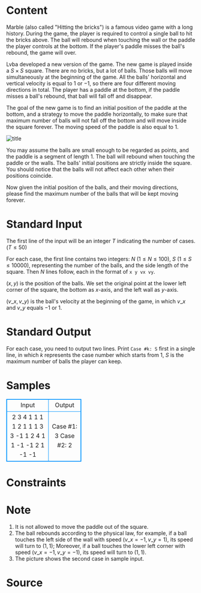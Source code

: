 
# Content

Marble (also called "Hitting the bricks") is a famous video game with a long history. During the game, the player is required to control a single ball to hit the bricks above. The ball will rebound when touching the wall or the paddle the player controls at the bottom. If the player's paddle misses the ball's rebound, the game will over.

Lvba developed a new version of the game. The new game is played inside a $S\times S$ square. There are no bricks, but a lot of balls. Those balls will move simultaneously at the beginning of the game. All the balls' horizontal and vertical velocity is equal to $1$ or $-1$, so there are four different moving directions in total. The player has a paddle at the bottom, if the paddle misses a ball's rebound, that ball will fall off and disappear. 

The goal of the new game is to find an initial position of the paddle at the bottom, and a strategy to move the paddle horizontally, to make sure that maximum number of balls will not fall off the bottom and will move inside the square forever. The moving speed of the paddle is also equal to $1$.

![title](/source/lutece/interesting-marble/img/aHR0cHM6Ly9hY20udWVzdGMuZWR1LmNuL21lZGlhL2ltYWdlL3Byb2JsZW0vNTc1LzIwMTQwODI3MjEyNzM2NDExMjIucG5n.png)

You may assume the balls are small enough to be regarded as points, and the paddle is a segment of length $1$. The ball will rebound when touching the paddle or the walls. The balls' initial positions are strictly inside the square. You should notice that the balls will not affect each other when their positions coincide.

Now given the initial position of the balls, and their moving directions, please find the maximum number of the balls that will be kept moving forever.

# Standard Input

The first line of the input will be an integer $T$ indicating the number of cases. ($T\leq 50$)

For each case, the first line contains two integers: $N$ ($1\leq N\leq 100$), $S$ ($1\leq S\leq 10000$), representing the number of the balls, and the side length of the square. Then $N$ lines follow, each in the format of `x y vx vy`.

$(x,y)$ is the position of the balls. We set the original point at the lower left corner of the square, the bottom as $x$-axis, and the left wall as $y$-axis.

$(v\_x,v\_y)$ is the ball's velocity at the beginning of the game, in which $v\_x$ and $v\_y$ equals $-1$ or $1$.

# Standard Output

For each case, you need to output two lines. Print `Case #k: S` first in a single line, in which $k$ represents the case number which starts from $1$, $S$ is the maximum number of balls the player can keep.

# Samples

<style>
        table,table tr th, table tr td { border:1px solid #0094ff; }
        table { width: 200px; min-height: 25px; line-height: 25px; text-align: center; border-collapse: collapse;}   
    </style>
<table>
	<tr>
		<td>Input</td>
		<td>Output</td>
	</tr>
<tr><td>2
3 4
1 1 1 1
2 1 1 1
3 3 -1 1
2 4
1 1 -1 -1
2 1 -1 -1</td><td>Case #1: 3
Case #2: 2</td></tr></table>


# Constraints



# Note

1. It is not allowed to move the paddle out of the square.
2. The ball rebounds according to the physical law, for example, if a ball touches the left side of the wall with speed $(v\_x=-1, v\_y=1)$, its speed will turn to $(1,1)$; Moreover, if a ball touches the lower left corner with speed $(v\_x=-1, v\_y=-1)$, its speed will turn to $(1,1)$.
3. The picture shows the second case in sample input.

# Source


